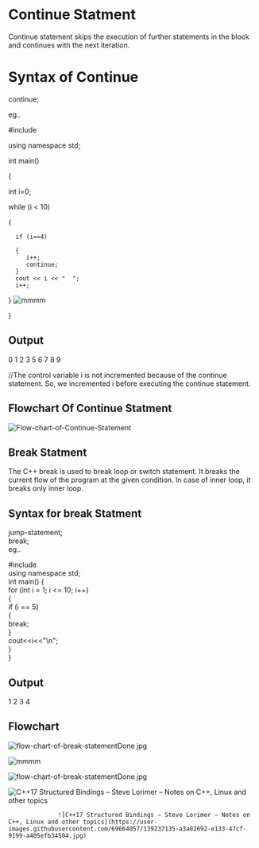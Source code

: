 # Continue Statment 

Continue statement skips the execution of further statements in the block and continues with the next iteration.

# Syntax of Continue 


continue;

eg..

#include <iostream>

using namespace std;
 
int main()

{

   int i=0;

   while (i < 10) 
   
   {
     
      if (i==4) 
      
      {
         i++;
         continue;
      }
      cout << i << "  ";
      i++;
   }
                   ![mmmm](https://user-images.githubusercontent.com/69664057/139234593-b0680471-9453-44c1-b8bb-1b3fc9fe3d19.jpg)

}

 ## Output 

 0  1  2  3  5  6  7  8  9

 //The control variable i is not incremented because of the continue statement. So, we incremented i before executing the continue statement.

 ## Flowchart Of Continue Statment

 ![Flow-chart-of-Continue-Statement](https://user-images.githubusercontent.com/69664057/134815874-a182da65-1a37-4a52-a2dc-84029b5eec30.png)


## Break Statment 

The C++ break is used to break loop or switch statement. It breaks the current flow of the program at the given condition. In case of inner loop, it breaks only inner loop.

## Syntax for break Statment

jump-statement;      
break;  
eg..

#include <iostream>  
using namespace std;  
int main() {  
      for (int i = 1; i <= 10; i++)    
          {    
              if (i == 5)    
              {    
                  break;    
              }    
        cout<<i<<"\n";    
          }    
}  
## Output
1
2
3
4

## Flowchart

![flow-chart-of-break-statementDone jpg](https://user-images.githubusercontent.com/69664057/134816322-6bfa9628-5d17-4f1e-bb3a-5078218c52f5.jpg)
                  
              
                  
                  
 ![mmmm](https://user-images.githubusercontent.com/69664057/139234593-b0680471-9453-44c1-b8bb-1b3fc9fe3d19.jpg)





![flow-chart-of-break-statementDone jpg](https://user-images.githubusercontent.com/69664057/139235063-be888689-e5b6-4650-9b84-85203419b3db.jpg)
                  
                  
                  
                

![C++17 Structured Bindings – Steve Lorimer – Notes on C++, Linux and other topics](https://user-images.githubusercontent.com/69664057/139235302-5ddbab72-4e74-4e00-a24b-9a6646c39892.jpg)

                  
                  ![C++17 Structured Bindings – Steve Lorimer – Notes on C++, Linux and other topics](https://user-images.githubusercontent.com/69664057/139237135-a3a02692-e133-47cf-9199-a405efb34504.jpg)
